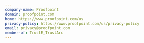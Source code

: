 ```yaml
---
company-name: Proofpoint
domain: proofpoint.com
home: https://www.proofpoint.com/us
privacy-policy: https://www.proofpoint.com/us/privacy-policy
email: privacy@proofpoint.com
member-of: TrustE_TrustArc
---
```




